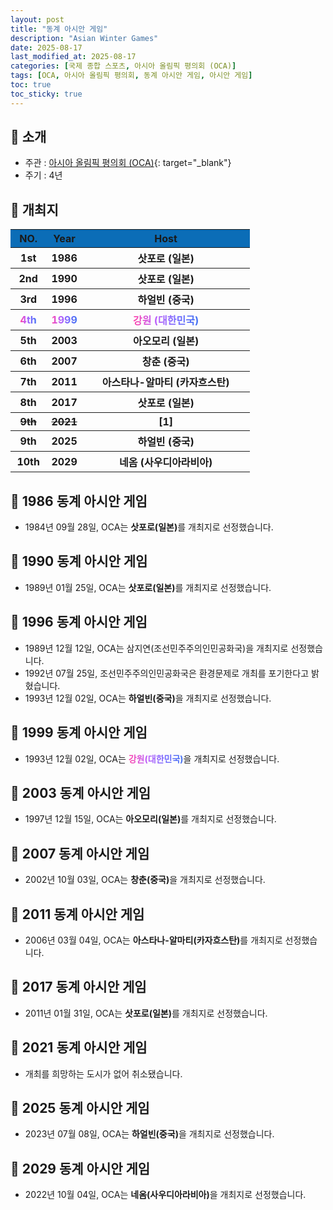 ```yaml
---
layout: post
title: "동계 아시안 게임"
description: "Asian Winter Games"
date: 2025-08-17
last_modified_at: 2025-08-17
categories: [국제 종합 스포츠, 아시아 올림픽 평의회 (OCA)]
tags: [OCA, 아시아 올림픽 평의회, 동계 아시안 게임, 아시안 게임]
toc: true
toc_sticky: true
---
```

## 📜 소개
* 주관 : [아시아 올림픽 평의회 (OCA)](https://oca.asia/){: target="_blank"}
* 주기 : 4년

## 📜 개최지
<html>

<head>
    <meta charset="UTF-8">
</head>

<body>
    <table>
        <tr style="background: #0B6DB7;">
            <th style="width: 15%; font-weight: bold;">NO.</th>
            <th style="width: 15%; font-weight: bold;">Year</th>
            <th style="width: 70%; font-weight: bold;">Host</th>
        </tr>
        <tr>
            <th>1st</th>
            <th>1986</th>
            <th>삿포로 (일본)</th>
        </tr>
        <tr>
            <th>2nd</th>
            <th>1990</th>
            <th>삿포로 (일본)</th>
        </tr>
        <tr>
            <th>3rd</th>
            <th>1996</th>
            <th>하얼빈 (중국)</th>
        </tr>
        <tr>
            <th><span style="background: text linear-gradient(to right, #FF43A8, #BE5DFA, #776CFF, #4172F2); font-weight: bold; -webkit-background-clip: text; -webkit-text-fill-color: transparent;">4th</span></th>
            <th><span style="background: text linear-gradient(to right, #FF43A8, #BE5DFA, #776CFF, #4172F2); font-weight: bold; -webkit-background-clip: text; -webkit-text-fill-color: transparent;">1999</span></th>
            <th><span style="background: text linear-gradient(to right, #FF43A8, #BE5DFA, #776CFF, #4172F2); font-weight: bold; -webkit-background-clip: text; -webkit-text-fill-color: transparent;">강원 (대한민국)</span></th>
        </tr>
        <tr>
            <th>5th</th>
            <th>2003</th>
            <th>아오모리 (일본)</th>
        </tr>
        <tr>
            <th>6th</th>
            <th>2007</th>
            <th>창춘 (중국)</th>
        </tr>
        <tr>
            <th>7th</th>
            <th>2011</th>
            <th>아스타나-알마티 (카자흐스탄)</th>
        </tr>
        <tr>
            <th>8th</th>
            <th>2017</th>
            <th>삿포로 (일본)</th>
        </tr>
        <tr>
            <th><del>9th</del></th>
            <th><del>2021</del></th>
            <th><span class="footnote-link" data-note="개최 희망 도시 부재로 취소">[1]</span></th>
        </tr>
        <tr>
            <th>9th</th>
            <th>2025</th>
            <th>하얼빈 (중국)</th>
        </tr>
        <tr>
            <th>10th</th>
            <th>2029</th>
            <th>네옴 (사우디아라비아)</th>
        </tr>
    </table>
</body>

</html>

## 📜 1986 동계 아시안 게임
* 1984년 09월 28일, OCA는 <span style="font-weight: bold;">삿포로(일본)</span>를 개최지로 선정했습니다.

## 📜 1990 동계 아시안 게임
* 1989년 01월 25일, OCA는 <span style="font-weight: bold;">삿포로(일본)</span>를 개최지로 선정했습니다.

## 📜 1996 동계 아시안 게임
* 1989년 12월 12일, OCA는 삼지연(조선민주주의인민공화국)을 개최지로 선정했습니다.
* 1992년 07월 25일, 조선민주주의인민공화국은 환경문제로 개최를 포기한다고 밝혔습니다.
* 1993년 12월 02일, OCA는 <span style="font-weight: bold;">하얼빈(중국)</span>을 개최지로 선정했습니다.

## 📜 1999 동계 아시안 게임
* 1993년 12월 02일, OCA는 <span style="background: text linear-gradient(to right, #FF43A8, #BE5DFA, #776CFF, #4172F2); font-weight: bold; -webkit-background-clip: text; -webkit-text-fill-color: transparent;">강원(대한민국)</span>을 개최지로 선정했습니다.

## 📜 2003 동계 아시안 게임
* 1997년 12월 15일, OCA는 <span style="font-weight: bold;">아오모리(일본)</span>를 개최지로 선정했습니다.

## 📜 2007 동계 아시안 게임
* 2002년 10월 03일, OCA는 <span style="font-weight: bold;">창춘(중국)</span>을 개최지로 선정했습니다.

## 📜 2011 동계 아시안 게임
* 2006년 03월 04일, OCA는 <span style="font-weight: bold;">아스타나-알마티(카자흐스탄)</span>를 개최지로 선정했습니다.

## 📜 2017 동계 아시안 게임
* 2011년 01월 31일, OCA는 <span style="font-weight: bold;">삿포로(일본)</span>를 개최지로 선정했습니다.

## 📜 2021 동계 아시안 게임
* 개최를 희망하는 도시가 없어 취소됐습니다.

## 📜 2025 동계 아시안 게임
* 2023년 07월 08일, OCA는 <span style="font-weight: bold;">하얼빈(중국)</span>을 개최지로 선정했습니다.

## 📜 2029 동계 아시안 게임
* 2022년 10월 04일, OCA는 <span style="font-weight: bold;">네옴(사우디아라비아)</span>을 개최지로 선정했습니다.
